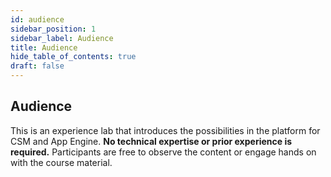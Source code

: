 ```yaml
---
id: audience
sidebar_position: 1
sidebar_label: Audience
title: Audience
hide_table_of_contents: true
draft: false
---
```


## Audience

This is an experience lab that introduces the possibilities in the platform for CSM and App Engine. <b>No technical expertise or prior experience is required.</b> Participants are free to observe the content or engage hands on with the course material.
